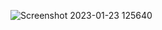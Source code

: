 ![Screenshot 2023-01-23 125640](https://user-images.githubusercontent.com/89843481/213985991-573ae251-5115-43c2-96b9-cdcb5537aa2f.png)
